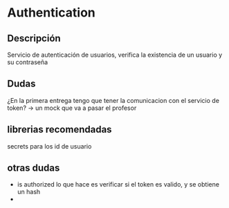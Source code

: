 # Authentication
## Descripción
Servicio de autenticación de usuarios, verifica la existencia de un usuario y su contraseña

## Dudas
¿En la primera entrega tengo que tener la comunicacion con el servicio de token? -> un mock que va a pasar el profesor

## librerias recomendadas
secrets para los id de usuario

## otras dudas
- is authorized lo que hace es verificar si el token es valido, y se obtiene un hash
- 